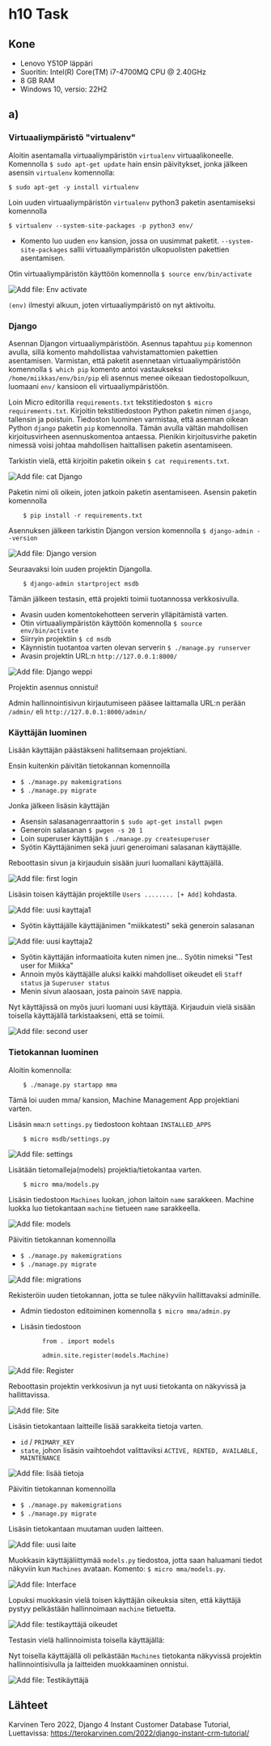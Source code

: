 # h10 Task

## Kone 
- Lenovo Y510P läppäri
- Suoritin: Intel(R) Core(TM) i7-4700MQ CPU @ 2.40GHz  
- 8 GB RAM
- Windows 10, versio: 22H2

## a)

### Virtuaaliympäristö "virtualenv"

Aloitin asentamalla virtuaaliympäristön ``virtualenv`` virtuaalikoneelle. Komennolla ``$ sudo apt-get update`` hain ensin päivitykset, jonka jälkeen asensin ``virtualenv`` komennolla:

    $ sudo apt-get -y install virtualenv
    
Loin uuden virtuaaliympäristön ``virtualenv`` python3 paketin asentamiseksi komennolla

    $ virtualenv --system-site-packages -p python3 env/

- Komento luo uuden ``env`` kansion, jossa on uusimmat paketit. ``--system-site-packages`` sallii virtuaaliympäristön ulkopuolisten pakettien asentamisen. 
  
Otin virtuaaliympäristön käyttöön komennolla ``$ source env/bin/activate``

![Add file: Env activate](env-activate.PNG)

``(env)`` ilmestyi alkuun, joten virtuaaliympäristö on nyt aktivoitu.

### Django

Asennan Djangon virtuaaliympäristöön. Asennus tapahtuu ``pip`` komennon avulla, sillä komento mahdollistaa vahvistamattomien pakettien asentamisen. Varmistan, että paketit asennetaan virtuaaliympäristöön komennolla ``$ which pip`` komento antoi vastaukseksi ``/home/miikkas/env/bin/pip`` eli asennus menee oikeaan tiedostopolkuun, luomaani ``env/`` kansioon eli virtuaaliympäristöön.

Loin Micro editorilla ``requirements.txt`` tekstitiedoston ``$ micro requirements.txt``. Kirjoitin tekstitiedostoon Python paketin nimen ``django``, tallensin ja poistuin. Tiedoston luominen varmistaa, että asennan oikean Python ``django`` paketin ``pip`` komennolla. Tämän avulla vältän mahdollisen kirjoitusvirheen asennuskomentoa antaessa. Pienikin kirjoitusvirhe paketin nimessä voisi johtaa mahdollisen haittallisen paketin asentamiseen.

Tarkistin vielä, että kirjoitin paketin oikein ``$ cat requirements.txt``. 

![Add file: cat Django](micro-django.PNG)

Paketin nimi oli oikein, joten jatkoin paketin asentamiseen. Asensin paketin komennolla 

        $ pip install -r requirements.txt
        
Asennuksen jälkeen tarkistin Djangon version komennolla ``$ django-admin --version`` 

![Add file: Django version](django-version.PNG)

Seuraavaksi loin uuden projektin Djangolla.

        $ django-admin startproject msdb

Tämän jälkeen testasin, että projekti toimii tuotannossa verkkosivulla.
- Avasin uuden komentokehotteen serverin ylläpitämistä varten.
- Otin virtuaaliympäristön käyttöön komennolla ``$ source env/bin/activate``
- Siirryin projektiin ``$ cd msdb``
- Käynnistin tuotantoa varten olevan serverin ``$ ./manage.py runserver``
- Avasin projektin URL:n ``http://127.0.0.1:8000/``
    
![Add file: Django weppi](django-runserver.PNG)

Projektin asennus onnistui!

Admin hallinnointisivun kirjautumiseen pääsee laittamalla URL:n perään ``/admin/`` eli ``http://127.0.0.1:8000/admin/``

### Käyttäjän luominen

Lisään käyttäjän päästäkseni hallitsemaan projektiani.

Ensin kuitenkin päivitän tietokannan komennoilla
- ``$ ./manage.py makemigrations``
- ``$ ./manage.py migrate``

Jonka jälkeen lisäsin käyttäjän
- Asensin salasanagenraattorin ``$ sudo apt-get install pwgen``
- Generoin salasanan ``$ pwgen -s 20 1`` 
- Loin superuser käyttäjän ``$ ./manage.py createsuperuser``
- Syötin Käyttäjänimen sekä juuri generoimani salasanan käyttäjälle.

Reboottasin sivun ja kirjauduin sisään juuri luomallani käyttäjällä.

![Add file: first login](first-login.PNG)

Lisäsin toisen käyttäjän projektille ``Users ........ [+ Add]`` kohdasta. 

![Add file: uusi kayttaja1](uusi-kayttaja1.PNG)

- Syötin käyttäjälle käyttäjänimen "miikkatesti" sekä generoin salasanan

![Add file: uusi kayttaja2](uusi-kayttaja2.PNG)

- Syötin käyttäjän informaatioita kuten nimen jne... Syötin nimeksi "Test user for Miikka"
- Annoin myös käyttäjälle aluksi kaikki mahdolliset oikeudet eli ``Staff status`` ja ``Superuser status``
- Menin sivun alaosaan, josta painoin ``SAVE`` nappia.

Nyt käyttäjissä on myös juuri luomani uusi käyttäjä. Kirjauduin vielä sisään toisella käyttäjällä tarkistaakseni, että se toimii.

 ![Add file: second user](second-user.PNG)
 
 ### Tietokannan luominen
 
 Aloitin komennolla: 
 
        $ ./manage.py startapp mma
        
 Tämä loi uuden mma/ kansion, Machine Management App projektiani varten.
 
 Lisäsin ``mma``:n ``settings.py`` tiedostoon kohtaan ``INSTALLED_APPS`` 
 
        $ micro msdb/settings.py
        
 ![Add file: settings](micro-settings.PNG)
 
 Lisätään tietomalleja(models) projektia/tietokantaa varten. 
 
        $ micro mma/models.py
        
 Lisäsin tiedostoon ``Machines`` luokan, johon laitoin ``name`` sarakkeen.
 Machine luokka luo tietokantaan ``machine`` tietueen ``name`` sarakkeella.
  
 ![Add file: models](models.PNG)
 
 Päivitin tietokannan komennoilla
 - ``$ ./manage.py makemigrations``
 - ``$ ./manage.py migrate``
 
 ![Add file: migrations](migrations.PNG)
 
Rekisteröin uuden tietokannan, jotta se tulee näkyviin hallittavaksi adminille.
- Admin tiedoston editoiminen komennolla ``$ micro mma/admin.py``
- Lisäsin tiedostoon
    
            from . import models
            
            admin.site.register(models.Machine)
            
![Add file: Register](register-admin.PNG)

Reboottasin projektin verkkosivun ja nyt uusi tietokanta on näkyvissä ja hallittavissa.

![Add file: Site](site-machines.PNG)

Lisäsin tietokantaan laitteille lisää sarakkeita tietoja varten.
- ``id`` / ``PRIMARY_KEY``
- ``state``, johon lisäsin vaihtoehdot valittaviksi ``ACTIVE, RENTED, AVAILABLE, MAINTENANCE``

![Add file: lisää tietoja](lisaa-tietoja.PNG)

 Päivitin tietokannan komennoilla
 - ``$ ./manage.py makemigrations``
 - ``$ ./manage.py migrate``
    
Lisäsin tietokantaan muutaman uuden laitteen. 

![Add file: uusi laite](uusi-machine.PNG)

Muokkasin käyttäjäliittymää ``models.py`` tiedostoa, jotta saan haluamani tiedot näkyviin kun ``Machines`` avataan. Komento: ``$ micro mma/models.py``.

![Add file: Interface](interface.PNG)

Lopuksi muokkasin vielä toisen käyttäjän oikeuksia siten, että käyttäjä pystyy pelkästään hallinnoimaan ``machine`` tietuetta. 

![Add file: testikayttäjä oikeudet](testikayttaja-oikeudet.PNG)

Testasin vielä hallinnoimista toisella käyttäjällä:

Nyt toisella käyttäjällä oli pelkästään ``Machines`` tietokanta näkyvissä projektin hallinnointisivulla ja laitteiden muokkaaminen onnistui.

![Add file: Testikäyttäjä](testikayttaja-oikeudet-testaus.PNG)

## Lähteet

Karvinen Tero 2022, Django 4 Instant Customer Database Tutorial, Luettavissa: https://terokarvinen.com/2022/django-instant-crm-tutorial/

